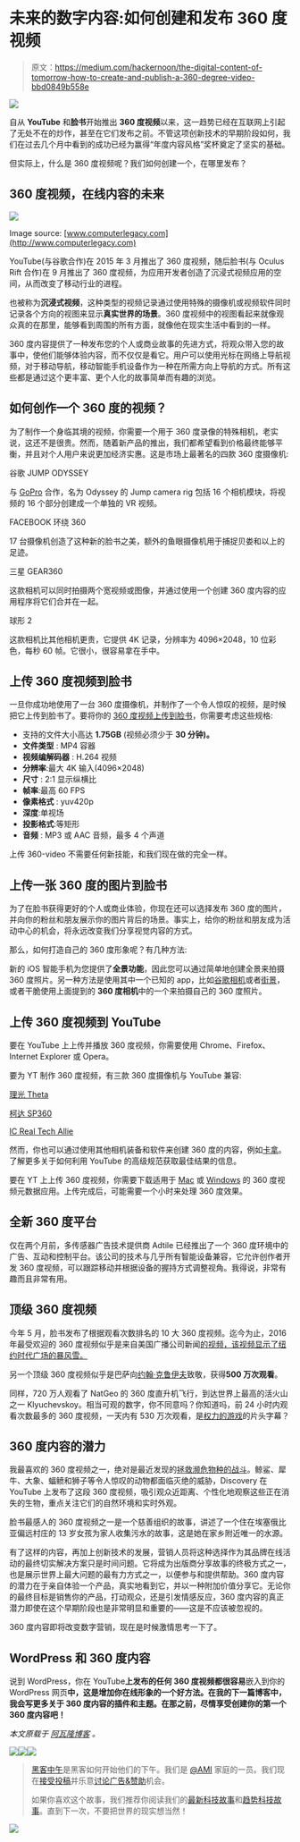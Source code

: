 # 未来的数字内容:如何创建和发布 360 度视频

> 原文：<https://medium.com/hackernoon/the-digital-content-of-tomorrow-how-to-create-and-publish-a-360-degree-video-bbd0849b558e>

![](img/e3b9727cebf20d0632b5d6c5c51b7ec3.png)

自从 **YouTube** 和**脸书**开始推出 **360 度视频**以来，这一趋势已经在互联网上引起了无处不在的炒作，甚至在它们发布之前。不管这项创新技术的早期阶段如何，我们在过去几个月中看到的成功已经为赢得“年度内容风格”奖杯奠定了坚实的基础。

但实际上，什么是 360 度视频呢？我们如何创建一个，在哪里发布？

## 360 度视频，在线内容的未来

![](img/8fd2f2feea1bbecd0a9e6af0c74a0e59.png)

Image source: [www.computerlegacy.com](http://www.computerlegacy.com)

YouTube(与谷歌合作)在 2015 年 3 月推出了 360 度视频，随后脸书(与 Oculus Rift 合作)在 9 月推出了 360 度视频，为应用开发者创造了沉浸式视频应用的空间，从而改变了移动行业的进程。

也被称为**沉浸式视频**，这种类型的视频记录通过使用特殊的摄像机或视频软件同时记录各个方向的视图来显示**真实世界的场景**。360 度视频中的视图看起来就像观众真的在那里，能够看到周围的所有方面，就像他在现实生活中看到的一样。

360 度内容提供了一种发布您的个人或商业故事的先进方式，将观众带入您的故事中，使他们能够体验内容，而不仅仅是看它。用户可以使用光标在网络上导航视频，对于移动导航，移动智能手机设备作为一种在所需方向上导航的方式。所有这些都是通过这个更丰富、更个人化的故事简单而有趣的浏览。

## 如何创作一个 360 度的视频？

为了制作一个身临其境的视频，你需要一个用于 360 度录像的特殊相机，老实说，这还不是很贵。然而，随着新产品的推出，我们都希望看到价格最终能够平衡，并且对个人用户来说更加经济实惠。这是市场上最著名的四款 360 度摄像机:

谷歌 JUMP ODYSSEY

与 [GoPro](https://gopro.com/) 合作，名为 Odyssey 的 Jump camera rig 包括 16 个相机模块，将视频的 16 个部分创建成一个单独的 VR 视频。

FACEBOOK 环绕 360

17 台摄像机创造了这种新的脸书之美，额外的鱼眼摄像机用于捕捉贝娄和以上的足迹。

三星 GEAR360

这款相机可以同时拍摄两个宽视频或图像，并通过使用一个创建 360 度内容的应用程序将它们合并在一起。

球形 2

这款相机比其他相机更贵，它提供 4K 记录，分辨率为 4096×2048，10 位彩色，每秒 60 帧。它很小，很容易拿在手中。

## 上传 360 度视频到脸书

一旦你成功地使用了一台 360 度摄像机，并制作了一个令人惊叹的视频，是时候把它上传到脸书了。要将你的 [360 度视频上传到脸书](https://www.facebook.com/facebookmedia/get-started/360)，你需要考虑这些规格:

*   支持的文件大小高达 **1.75GB** (视频必须少于 **30 分钟)。**
*   **文件类型** : MP4 容器
*   **视频编解码器** : H.264 视频
*   **分辨率**:最大 4K 输入(4096×2048)
*   **尺寸** : 2:1 显示纵横比
*   **帧率**:最高 60 FPS
*   **像素格式** : yuv420p
*   **深度**:单视场
*   **投影格式**:等矩形
*   **音频** : MP3 或 AAC 音频，最多 4 个声道

上传 360-video 不需要任何新技能，和我们现在做的完全一样。

## 上传一张 360 度的图片到脸书

为了在脸书获得更好的个人或商业体验，你现在还可以选择发布 360 度的图片，并向你的粉丝和朋友展示你的图片背后的场景。事实上，给你的粉丝和朋友成为活动中心的机会，将永远改变我们分享视觉内容的方式。

那么，如何打造自己的 360 度形象呢？有几种方法:

新的 iOS 智能手机为您提供了**全景功能**，因此您可以通过简单地创建全景来拍摄 360 度照片。另一种方法是使用其中一个已知的 app，比如[谷歌相机](https://support.google.com/googlecamera/?hl=en#6164997)或者[街景](https://itunes.apple.com/en/app/google-street-view/id904418768?mt=8)，或者干脆使用上面提到的 **360 度相机**中的一个来拍摄自己的 360 度照片。

## 上传 360 度视频到 YouTube

要在 YouTube 上上传并播放 360 度视频，你需要使用 Chrome、Firefox、Internet Explorer 或 Opera。

要为 YT 制作 360 度视频，有三款 360 度摄像机与 YouTube 兼容:

[理光 Theta](https://theta360.com/en/)

[柯达 SP360](http://kodakpixpro.com/Americas/cameras/activeCam/sp360.php)

[IC Real Tech Allie](http://icrealtech.com/)

然而，你也可以通过使用其他相机装备和软件来创建 360 度的内容，例如[卡拿](http://www.kolor.com/video)。了解更多关于如何利用 YouTube 的高级规范获取最佳结果的信息。

要在 YT 上上传 360 度视频，你需要下载适用于 [Mac](https://github.com/google/spatial-media/releases/download/v2.0/360.Video.Metadata.Tool.mac.zip) 或 [Windows](https://github.com/google/spatial-media/releases/download/v2.0/360.Video.Metadata.Tool.win.zip) 的 360 度视频元数据应用。上传完成后，可能需要一个小时来处理 360 度效果。

## 全新 360 度平台

仅在两个月前，多传感器广告技术提供商 Adtile 已经推出了一个 360 度环境中的广告、互动和控制平台。该公司的技术与几乎所有智能设备兼容，它允许创作者开发 360 度视频，可以跟踪移动并根据设备的握持方式调整视角。我得说，非常有趣而且非常有用。

## 顶级 360 度视频

今年 5 月，脸书发布了根据观看次数排名的 10 大 360 度视频。迄今为止，2016 年最受欢迎的 360 度视频似乎是来自美国广播公司新闻[的视频，该视频显示了纽约时代广场的暴风雪。](https://www.facebook.com/abcnews/videos/10154068281383812/)

另一个顶级 360 度视频似乎是巴萨向[约翰·克鲁伊夫](https://en.wikipedia.org/wiki/Johan_Cruyff)致敬，获得**500 万次观看**。

同样，720 万人观看了 NatGeo 的 360 度直升机飞行，到达世界上最高的活火山之一 Klyuchevskoy。相当可观的数字，你不同意吗？你知道吗，前 24 小时内观看次数最多的 360 度视频，一天内有 530 万次观看，是[权力的游戏](https://www.facebook.com/GameOfThrones/videos/10153647535247734/)的片头字幕？

## 360 度内容的潜力

我最喜欢的 360 度视频之一，绝对是最近发现的[拯救濒危物种的战斗](https://www.youtube.com/watch?v=T-aOVE22lEw)。鲸鲨、犀牛、大象、蝠鲼和狮子等令人惊叹的动物都面临灭绝的威胁，Discovery 在 YouTube 上发布了这段 360 度视频，吸引观众近距离、个性化地观察这些正在消失的生物，重点关注它们的自然环境和实时外观。

脸书最感人的 360 度视频之一是一个慈善组织的故事，讲述了一个住在埃塞俄比亚偏远村庄的 13 岁女孩为家人收集污水的故事，这是她在家乡附近唯一的水源。

有了这样的内容，再加上创新技术的发展，营销人员将这种选择作为其品牌在线活动的最终切实解决方案只是时间问题。它将成为出版商分享故事的终极方式之一，也是展示世界上最大问题的最有力方式之一，以便参与和提供帮助。360 度内容的潜力在于亲自体验一个产品，真实地看到它，并以一种附加价值分享它。无论你的最终目标是销售你的产品，打动观众，还是引发情感反应，360 度内容的真正潜力即使在这个早期阶段也是非常明显和重要的——这是不应该被忽视的。

360 度内容即将改变数字营销，现在是时候激情思考一下了。

## WordPress 和 360 度内容

说到 WordPress，你在 YouTube**上发布的任何 360 度视频都很容易**嵌入到你的 WordPress 网页**中，这是增加你在线形象的一个好方法。在我的下一篇博客中，我会写更多关于 360 度内容的插件和主题。在那之前，尽情享受创建你的第一个 360 度内容吧！**

*本文原载于* [*阿瓦隆博客*](http://www.avalon.host/blog/how-to-create-and-publish-a-360-degree-video/) *。*

[![](img/50ef4044ecd4e250b5d50f368b775d38.png)](http://bit.ly/HackernoonFB)[![](img/979d9a46439d5aebbdcdca574e21dc81.png)](https://goo.gl/k7XYbx)[![](img/2930ba6bd2c12218fdbbf7e02c8746ff.png)](https://goo.gl/4ofytp)

> [黑客中午](http://bit.ly/Hackernoon)是黑客如何开始他们的下午。我们是 [@AMI](http://bit.ly/atAMIatAMI) 家庭的一员。我们现在[接受投稿](http://bit.ly/hackernoonsubmission)并乐意[讨论广告&赞助](mailto:partners@amipublications.com)机会。
> 
> 如果你喜欢这个故事，我们推荐你阅读我们的[最新科技故事](http://bit.ly/hackernoonlatestt)和[趋势科技故事](https://hackernoon.com/trending)。直到下一次，不要把世界的现实想当然！

[![](img/be0ca55ba73a573dce11effb2ee80d56.png)](https://goo.gl/Ahtev1)